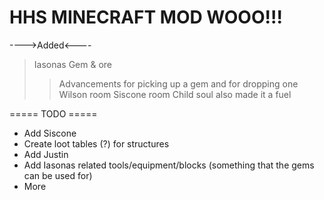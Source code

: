 # HHS MINECRAFT MOD WOOO!!!

---->Added<----
> Iasonas Gem & ore
> > Advancements for picking up a gem and for dropping one
> Wilson room
> Siscone room
> Child soul
> > also made it a fuel

=====   TODO   =====
- Add Siscone
- Create loot tables (?) for structures
- Add Justin
- Add Iasonas related tools/equipment/blocks (something that the gems can be used for)
- More
